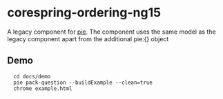 # corespring-ordering-ng15

A legacy component for [pie](http://github.com/PieLabs/pie).
The component uses the same model as the legacy component apart from the additional pie:{} object

## Demo

 ```
   cd docs/demo 
   pie pack-question --buildExample --clean=true 
   chrome example.html     
 ```  
  

 
  

 
